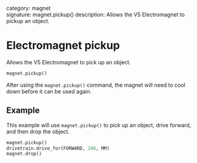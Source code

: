 category: magnet  
signature: magnet.pickup() 
description: Allows the V5 Electromagnet to pickup an object.

# Electromagnet pickup

Allows the V5 Electromagnet to pick up an object.

```python
magnet.pickup()
```
After using the `magnet.pickup()` command, the magnet will need to cool down before it can be used again.

## Example
This example will use `magnet.pickup()` to pick up an object, drive forward, and then drop the object.

```python
magnet.pickup()
drivetrain.drive_for(FORWARD, 200, MM)
magnet.drop()
```

<advanced>
</advanced>